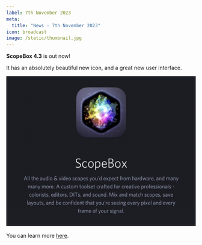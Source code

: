 ```yaml
---
label: 7th November 2023
meta:
  title: "News - 7th November 2023"
icon: broadcast
image: /static/thumbnail.jpg
---
```


**ScopeBox 4.3** is out now!

It has an absolutely beautiful new icon, and a great new user interface.

![](/static/scopebox.jpg)

You can learn more [here](https://hedge.video/scopebox).